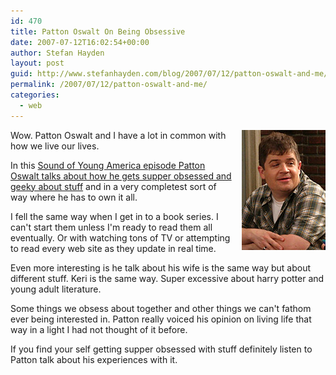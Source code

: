 ```yaml
---
id: 470
title: Patton Oswalt On Being Obsessive
date: 2007-07-12T16:02:54+00:00
author: Stefan Hayden
layout: post
guid: http://www.stefanhayden.com/blog/2007/07/12/patton-oswalt-and-me/
permalink: /2007/07/12/patton-oswalt-and-me/
categories:
  - web
---
```

<p><img src="/wp-content/oswalt.jpg" style="float:right; margin-left:10px;">Wow. Patton Oswalt and I have a lot in common with how we live our lives.</p>
<p>In this <a href="http://www.maximumfun.org/blog/2007/07/podcast-tsoya-patton-oswalt.html">Sound of Young America episode Patton Oswalt talks about how he gets supper obsessed and geeky about stuff</a> and in a very completest sort of way where he has to own it all.</p>
<p>I fell the same way when I get in to a book series. I can't start them unless I'm ready to read them all eventually. Or with watching tons of TV or attempting to read every web site as they update in real time.</p>
<p>Even more interesting is he talk about his wife is the same way but about different stuff. Keri is the same way. Super excessive about harry potter and young adult literature.</p>
<p>Some things we obsess about together and other things we can't fathom ever being interested in. Patton really voiced his opinion on living life that way in a light I had not thought of it before.</p>
<p>If you find your self getting supper obsessed with stuff definitely listen to Patton talk about his experiences with it.
</p>
